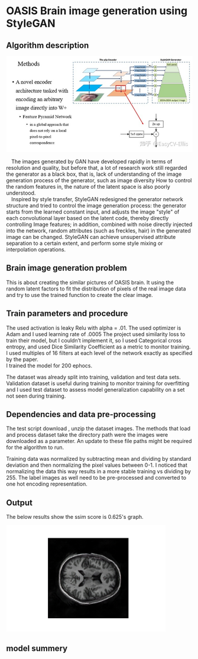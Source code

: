 # OASIS Brain image generation using StyleGAN

## Algorithm description

![res_block](https://github.com/Kevinli12123/PatternFlow/blob/s4574204-boli-styleGAN2/picture/v2-e27f75092944b85be833fd93f53dd35f_b.jpeg)

  &emsp;The images generated by GAN have developed rapidly in terms of resolution and quality, but before that, a lot of research work still regarded the generator as a black box, that is, lack of understanding of the image generation process of the generator, such as image diversity How to control the random features in, the nature of the latent space is also poorly understood.<br>
  &emsp;Inspired by style transfer, StyleGAN redesigned the generator network structure and tried to control the image generation process: the generator starts from the learned constant input, and adjusts the image "style" of each convolutional layer based on the latent code, thereby directly controlling Image features; in addition, combined with noise directly injected into the network, random attributes (such as freckles, hair) in the generated image can be changed. StyleGAN can achieve unsupervised attribute separation to a certain extent, and perform some style mixing or interpolation operations. 



## Brain image generation problem
This is about creating the similar pictures of OASIS brain. It using the random latent factors to fit the distribution of pixels of the real image data and try to use the trained function to create the clear image.

## Train parameters and procedure
The used activation is leaky Relu with alpha = .01.
The used optimizer is Adam and I used learning rate of .0005 
The project used  similarity loss to train their model, but I couldn’t implement it, so I used Categorical cross entropy, and used Dice Similarity Coefficient as a metric to monitor training. 
I used multiples of 16 filters at each level of the network exactly as specified by the paper.  
I trained the model for 200 ephocs.

The dataset was already split into training, validation and test data sets. Validation dataset is useful during training to monitor training for overfitting and I used test dataset to assess model generalization capability on a set not seen during training. 
## Dependencies and data pre-processing 
The test script download , unzip the dataset images. The methods that load and process dataset take the directory path were the images were downloaded as a parameter. An update to these file paths might be required for the algorithm to run. 

Training data was normalized by subtracting mean and dividing by standard deviation and then normalizing the pixel values between 0-1. I noticed that normalizing the data this way results in a more stable training vs dividing by 255.
The label images as well need to be pre-processed and converted to one hot encoding representation. 



## Output 
The below results show the ssim score is 0.625's graph.

![res_block](https://github.com/Kevinli12123/PatternFlow/blob/s4574204-boli-styleGAN2/picture/generated_plot_e008.png)


## model summery


